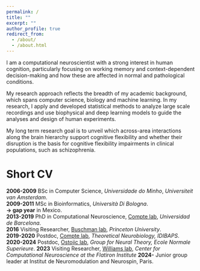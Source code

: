 ```yaml
---
permalink: /
title: ""
excerpt: ""
author_profile: true
redirect_from: 
  - /about/
  - /about.html
---
```


I am a computational neuroscientist with a strong interest in human cognition, particularly focusing on working memory and context-dependent decision-making and how these are affected in normal and pathological conditions. 

My research approach reflects the breadth of my academic background, which spans computer science, biology and machine learning. In my research, I apply and developed statistical methods to analyze large scale recordings and use biophysical and deep learning models to guide the analyses and design of human experiments. 

My long term research goal is to unveil which across-area interactions along the brain hierarchy support cognitive flexibility and whether their disruption is the basis for cognitive flexibility impairments in clinical populations, such as schizophrenia. 

Short CV
======
**2006-2009** BSc in Computer Science, *Universidade do Minho*, *Universiteit van Amsterdam*.  
**2009-2011** MSc in Bioinformatics, *Università Di Bologna*.  
**&#8594; gap year** in Mexico.  
**2013-2019** PhD in Computational Neuroscience, [Compte lab](https://braincircuitsbehavior.org/people), *Universidad de Barcelona*.  
**2016** Visiting Researcher, [Buschman lab](https://www.timbuschman.com/), *Princeton University*.  
**2019-2020** Postdoc, [Compte lab](https://braincircuitsbehavior.org/people), *Theoretical Neurobiology, IDIBAPS*.  
**2020-2024** Postdoc, [Ostojic lab](https://lnc2.dec.ens.fr/en/member/655/srdjan-ostojic), *Group for Neural Theory, Ecole Normale Superieure*. 
**2023** Visiting Researcher, [Williams lab](http://neurostatslab.org/), *Center for Computational Neuroscience at the Flatiron Institute*
**2024-** Junior group leader at Institut de Neuromodulation and Neurospin, Paris.

